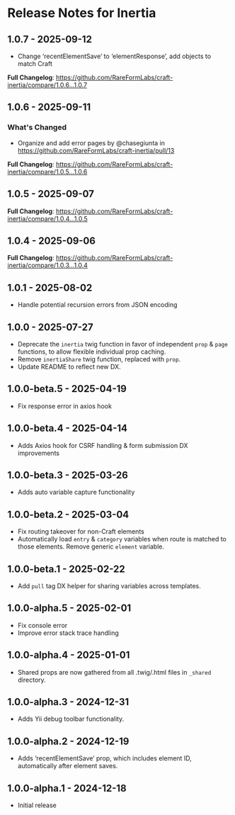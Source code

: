 # Release Notes for Inertia

## 1.0.7 - 2025-09-12

- Change ‘recentElementSave’ to ‘elementResponse’, add objects to match Craft

**Full Changelog**: https://github.com/RareFormLabs/craft-inertia/compare/1.0.6...1.0.7

## 1.0.6 - 2025-09-11

### What's Changed

* Organize and add error pages by @chasegiunta in https://github.com/RareFormLabs/craft-inertia/pull/13

**Full Changelog**: https://github.com/RareFormLabs/craft-inertia/compare/1.0.5...1.0.6

## 1.0.5 - 2025-09-07

**Full Changelog**: https://github.com/RareFormLabs/craft-inertia/compare/1.0.4...1.0.5

## 1.0.4 - 2025-09-06

**Full Changelog**: https://github.com/RareFormLabs/craft-inertia/compare/1.0.3...1.0.4

## 1.0.1 - 2025-08-02

- Handle potential recursion errors from JSON encoding

## 1.0.0 - 2025-07-27

- Deprecate the `inertia` twig function in favor of independent `prop` & `page` functions, to allow flexible individual prop caching.
- Remove `inertiaShare` twig function, replaced with `prop`.
- Update README to reflect new DX.

## 1.0.0-beta.5 - 2025-04-19

- Fix response error in axios hook

## 1.0.0-beta.4 - 2025-04-14

- Adds Axios hook for CSRF handling & form submission DX improvements

## 1.0.0-beta.3 - 2025-03-26

- Adds auto variable capture functionality

## 1.0.0-beta.2 - 2025-03-04

- Fix routing takeover for non-Craft elements
- Automatically load `entry` & `category` variables when route is matched to those elements. Remove generic `element` variable.

## 1.0.0-beta.1 - 2025-02-22

- Add `pull` tag DX helper for sharing variables across templates.

## 1.0.0-alpha.5 - 2025-02-01

- Fix console error
- Improve error stack trace handling

## 1.0.0-alpha.4 - 2025-01-01

- Shared props are now gathered from all .twig/.html files in `_shared` directory.

## 1.0.0-alpha.3 - 2024-12-31

- Adds Yii debug toolbar functionality.

## 1.0.0-alpha.2 - 2024-12-19

- Adds ‘recentElementSave’ prop, which includes element ID, automatically after element saves.

## 1.0.0-alpha.1 - 2024-12-18

- Initial release
